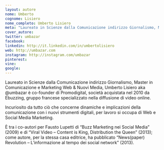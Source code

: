 ```yaml
---
layout: autore
nome: Umberto
cognome: Lisiero
nome_completo: Umberto Lisiero
meta: "Laureato in Scienze dalla Comunicazione indirizzo Giornalismo, Master in Comunicazione e Marketing Web & Nuovi Media, Umberto Lisiero aka @umbazar è co-founder di Promodigital, società acquistata nel 2010 da Ebuzzing, gruppo francese specializzato nella diffusione di video online. Incuriosito da tutto ciò che concerne dinamiche e implicazioni della comunicazione con i nuovi strumenti digitali, per lavoro si occupa di Web e Social Media Marketing. È tra i co-autori per Fausto Lupetti di “Buzz Marketing nei Social Media” (2009) e di “Viral Video – Content is King, Distribution the Queen” (2013); come autore, per la stessa casa editrice, ha pubblicato “News(paper) Revolution – L’informazione al tempo dei social network” (2013)."
cover_autore:
twitter: umbazar
facebook:
linkedin: http://it.linkedin.com/in/umbertolisiero
web: http://umbazar.com
instagram: http://instagram.com/umbazar
pinterest:
vine:
google:
---
```


Laureato in Scienze dalla Comunicazione indirizzo Giornalismo, Master in Comunicazione e Marketing Web & Nuovi Media, Umberto Lisiero aka @umbazar è co-founder di Promodigital, società acquistata nel 2010 da Ebuzzing, gruppo francese specializzato nella diffusione di video online.

Incuriosito da tutto ciò che concerne dinamiche e implicazioni della comunicazione con i nuovi strumenti digitali, per lavoro si occupa di Web e Social Media Marketing.

È tra i co-autori per Fausto Lupetti di “Buzz Marketing nei Social Media” (2009) e di “Viral Video – Content is King, Distribution the Queen” (2013); come autore, per la stessa casa editrice, ha pubblicato “News(paper) Revolution – L’informazione al tempo dei social network” (2013).
